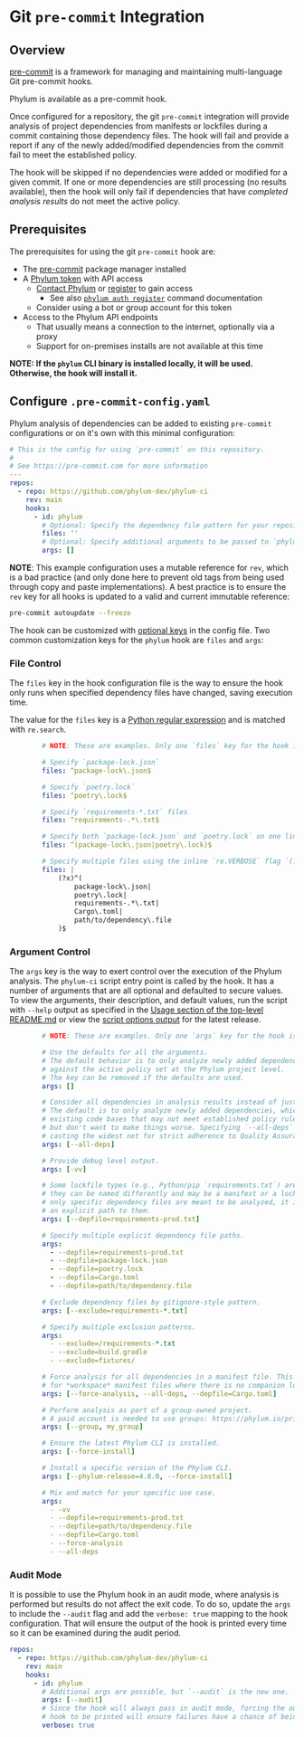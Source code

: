 # Git `pre-commit` Integration

## Overview

[pre-commit] is a framework for managing and maintaining multi-language Git pre-commit hooks.

Phylum is available as a pre-commit hook.

Once configured for a repository, the git `pre-commit` integration will provide analysis of project dependencies
from manifests or lockfiles during a commit containing those dependency files. The hook will fail and provide
a report if any of the newly added/modified dependencies from the commit fail to meet the established policy.

The hook will be skipped if no dependencies were added or modified for a given commit.
If one or more dependencies are still processing (no results available), then the hook will only fail if
dependencies that have _completed analysis results_ do not meet the active policy.

[pre-commit]: https://pre-commit.com/

## Prerequisites

The prerequisites for using the git `pre-commit` hook are:

* The [pre-commit] package manager installed
* A [Phylum token][phylum_tokens] with API access
  * [Contact Phylum][phylum_contact] or [register][app_register] to gain access
    * See also [`phylum auth register`][phylum_register] command documentation
  * Consider using a bot or group account for this token
* Access to the Phylum API endpoints
  * That usually means a connection to the internet, optionally via a proxy
  * Support for on-premises installs are not available at this time

[phylum_tokens]: ../knowledge_base/api-keys.md
[phylum_contact]: https://phylum.io/contact-us/
[app_register]: https://app.phylum.io/register
[phylum_register]: ../cli/commands/phylum_auth_register.md

**NOTE: If the `phylum` CLI binary is installed locally, it will be used. Otherwise, the hook will install it.**

## Configure `.pre-commit-config.yaml`

Phylum analysis of dependencies can be added to existing `pre-commit` configurations or
on it's own with this minimal configuration:

```yaml
# This is the config for using `pre-commit` on this repository.
#
# See https://pre-commit.com for more information
---
repos:
  - repo: https://github.com/phylum-dev/phylum-ci
    rev: main
    hooks:
      - id: phylum
        # Optional: Specify the dependency file pattern for your repository
        files: ''
        # Optional: Specify additional arguments to be passed to `phylum-ci`
        args: []
```

**NOTE**: This example configuration uses a mutable reference for `rev`, which is a bad practice
(and only done here to prevent old tags from being used through copy and paste implementations).
A best practice is to ensure the `rev` key for all hooks is updated to a valid and current immutable reference:

```sh
pre-commit autoupdate --freeze
```

The hook can be customized with [optional keys][hook_config] in the config file.
Two common customization keys for the `phylum` hook are `files` and `args`:

[hook_config]: https://pre-commit.com/index.html#pre-commit-configyaml---hooks

### File Control

The `files` key in the hook configuration file is the way to ensure the hook only runs when specified
dependency files have changed, saving execution time.

The value for the `files` key is a [Python regular expression][re] and is matched with `re.search`.

[re]: https://docs.python.org/3/library/re.html#regular-expression-syntax

```yaml
        # NOTE: These are examples. Only one `files` key for the hook is expected

        # Specify `package-lock.json`
        files: ^package-lock\.json$

        # Specify `poetry.lock`
        files: ^poetry\.lock$

        # Specify `requirements-*.txt` files
        files: ^requirements-.*\.txt$

        # Specify both `package-lock.json` and `poetry.lock` on one line
        files: ^(package-lock\.json|poetry\.lock)$

        # Specify multiple files using the inline `re.VERBOSE` flag `(?x)`
        files: |
            (?x)^(
                package-lock\.json|
                poetry\.lock|
                requirements-.*\.txt|
                Cargo\.toml|
                path/to/dependency\.file
            )$
```

### Argument Control

The `args` key is the way to exert control over the execution of the Phylum analysis.
The `phylum-ci` script entry point is called by the hook. It has a number of arguments that are all optional
and defaulted to secure values. To view the arguments, their description, and default values, run the script
with `--help` output as specified in the [Usage section of the top-level README.md][usage] or view the
[script options output][script_options] for the latest release.

[usage]: https://github.com/phylum-dev/phylum-ci/blob/main/README.md#usage
[script_options]: https://github.com/phylum-dev/phylum-ci/blob/main/docs/script_options.md

```yaml
        # NOTE: These are examples. Only one `args` key for the hook is expected

        # Use the defaults for all the arguments.
        # The default behavior is to only analyze newly added dependencies
        # against the active policy set at the Phylum project level.
        # The key can be removed if the defaults are used.
        args: []

        # Consider all dependencies in analysis results instead of just the newly added ones.
        # The default is to only analyze newly added dependencies, which can be useful for
        # existing code bases that may not meet established policy rules yet,
        # but don't want to make things worse. Specifying `--all-deps` can be useful for
        # casting the widest net for strict adherence to Quality Assurance (QA) standards.
        args: [--all-deps]

        # Provide debug level output.
        args: [-vv]

        # Some lockfile types (e.g., Python/pip `requirements.txt`) are ambiguous in that
        # they can be named differently and may be a manifest or a lockfile. In cases where
        # only specific dependency files are meant to be analyzed, it is best to specify
        # an explicit path to them.
        args: [--depfile=requirements-prod.txt]

        # Specify multiple explicit dependency file paths.
        args:
          - --depfile=requirements-prod.txt
          - --depfile=package-lock.json
          - --depfile=poetry.lock
          - --depfile=Cargo.toml
          - --depfile=path/to/dependency.file

        # Exclude dependency files by gitignore-style pattern.
        args: [--exclude=requirements-*.txt]

        # Specify multiple exclusion patterns.
        args:
          - --exclude=/requirements-*.txt
          - --exclude=build.gradle
          - --exclude=fixtures/

        # Force analysis for all dependencies in a manifest file. This is especially useful
        # for *workspace* manifest files where there is no companion lockfile (e.g., libraries).
        args: [--force-analysis, --all-deps, --depfile=Cargo.toml]

        # Perform analysis as part of a group-owned project.
        # A paid account is needed to use groups: https://phylum.io/pricing
        args: [--group, my_group]

        # Ensure the latest Phylum CLI is installed.
        args: [--force-install]

        # Install a specific version of the Phylum CLI.
        args: [--phylum-release=4.8.0, --force-install]

        # Mix and match for your specific use case.
        args:
          - -vv
          - --depfile=requirements-prod.txt
          - --depfile=path/to/dependency.file
          - --depfile=Cargo.toml
          - --force-analysis
          - --all-deps
```

### Audit Mode

It is possible to use the Phylum hook in an audit mode, where analysis is performed but results do not affect the exit
code. To do so, update the `args` to include the `--audit` flag and add the `verbose: true` mapping to the hook
configuration. That will ensure the output of the hook is printed every time so it can be examined during the audit
period.

```yaml
repos:
  - repo: https://github.com/phylum-dev/phylum-ci
    rev: main
    hooks:
      - id: phylum
        # Additional args are possible, but `--audit` is the new one.
        args: [--audit]
        # Since the hook will always pass in audit mode, forcing the output of the
        # hook to be printed will ensure failures have a chance of being noticed.
        verbose: true
```
